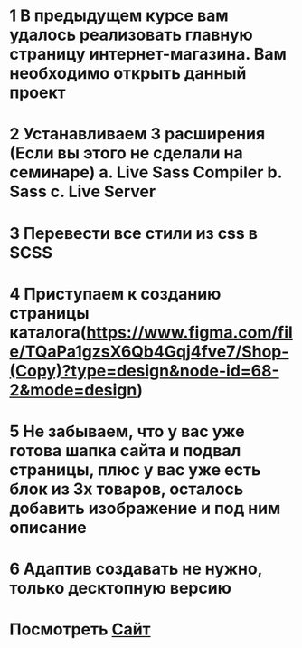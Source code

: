 
   # 1  В предыдущем курсе вам удалось реализовать главную страницу интернет-магазина. Вам необходимо открыть данный проект
   # 2 Устанавливаем 3 расширения (Если вы этого не сделали на семинаре) a. Live Sass Compiler b. Sass c. Live Server
   # 3 Перевести все стили из css в SCSS
   # 4  Приступаем к созданию страницы каталога(https://www.figma.com/file/TQaPa1gzsX6Qb4Gqj4fve7/Shop-(Copy)?type=design&node-id=68-2&mode=design)
   # 5 Не забываем, что у вас уже готова шапка сайта и подвал страницы, плюс у вас уже есть блок из 3х товаров, осталось добавить изображение и под ним описание
   # 6 Адаптив создавать не нужно, только десктопную версию

   

   # Посмотреть [Сайт](https://drain777.github.io/preprocessors_task_1/) 

